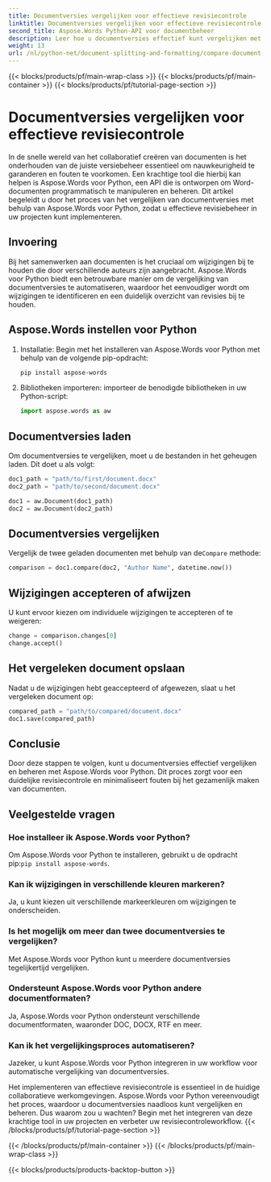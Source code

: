 ```yaml
---
title: Documentversies vergelijken voor effectieve revisiecontrole
linktitle: Documentversies vergelijken voor effectieve revisiecontrole
second_title: Aspose.Words Python-API voor documentbeheer
description: Leer hoe u documentversies effectief kunt vergelijken met Aspose.Words voor Python. Stapsgewijze handleiding met broncode voor revisiebeheer. Verbeter samenwerking en voorkom fouten.
weight: 13
url: /nl/python-net/document-splitting-and-formatting/compare-document-versions/
---
```


{{< blocks/products/pf/main-wrap-class >}}
{{< blocks/products/pf/main-container >}}
{{< blocks/products/pf/tutorial-page-section >}}

# Documentversies vergelijken voor effectieve revisiecontrole

In de snelle wereld van het collaboratief creëren van documenten is het onderhouden van de juiste versiebeheer essentieel om nauwkeurigheid te garanderen en fouten te voorkomen. Een krachtige tool die hierbij kan helpen is Aspose.Words voor Python, een API die is ontworpen om Word-documenten programmatisch te manipuleren en beheren. Dit artikel begeleidt u door het proces van het vergelijken van documentversies met behulp van Aspose.Words voor Python, zodat u effectieve revisiebeheer in uw projecten kunt implementeren.

## Invoering

Bij het samenwerken aan documenten is het cruciaal om wijzigingen bij te houden die door verschillende auteurs zijn aangebracht. Aspose.Words voor Python biedt een betrouwbare manier om de vergelijking van documentversies te automatiseren, waardoor het eenvoudiger wordt om wijzigingen te identificeren en een duidelijk overzicht van revisies bij te houden.

## Aspose.Words instellen voor Python

1. Installatie: Begin met het installeren van Aspose.Words voor Python met behulp van de volgende pip-opdracht:
   
    ```bash
    pip install aspose-words
    ```

2. Bibliotheken importeren: importeer de benodigde bibliotheken in uw Python-script:
   
    ```python
    import aspose.words as aw
    ```

## Documentversies laden

Om documentversies te vergelijken, moet u de bestanden in het geheugen laden. Dit doet u als volgt:

```python
doc1_path = "path/to/first/document.docx"
doc2_path = "path/to/second/document.docx"

doc1 = aw.Document(doc1_path)
doc2 = aw.Document(doc2_path)
```

## Documentversies vergelijken

 Vergelijk de twee geladen documenten met behulp van de`Compare` methode:

```python
comparison = doc1.compare(doc2, "Author Name", datetime.now())
```

## Wijzigingen accepteren of afwijzen

U kunt ervoor kiezen om individuele wijzigingen te accepteren of te weigeren:

```python
change = comparison.changes[0]
change.accept()
```

## Het vergeleken document opslaan

Nadat u de wijzigingen hebt geaccepteerd of afgewezen, slaat u het vergeleken document op:

```python
compared_path = "path/to/compared/document.docx"
doc1.save(compared_path)
```

## Conclusie

Door deze stappen te volgen, kunt u documentversies effectief vergelijken en beheren met Aspose.Words voor Python. Dit proces zorgt voor een duidelijke revisiecontrole en minimaliseert fouten bij het gezamenlijk maken van documenten.

## Veelgestelde vragen

### Hoe installeer ik Aspose.Words voor Python?
 Om Aspose.Words voor Python te installeren, gebruikt u de opdracht pip:`pip install aspose-words`.

### Kan ik wijzigingen in verschillende kleuren markeren?
Ja, u kunt kiezen uit verschillende markeerkleuren om wijzigingen te onderscheiden.

### Is het mogelijk om meer dan twee documentversies te vergelijken?
Met Aspose.Words voor Python kunt u meerdere documentversies tegelijkertijd vergelijken.

### Ondersteunt Aspose.Words voor Python andere documentformaten?
Ja, Aspose.Words voor Python ondersteunt verschillende documentformaten, waaronder DOC, DOCX, RTF en meer.

### Kan ik het vergelijkingsproces automatiseren?
Jazeker, u kunt Aspose.Words voor Python integreren in uw workflow voor automatische vergelijking van documentversies.

Het implementeren van effectieve revisiecontrole is essentieel in de huidige collaboratieve werkomgevingen. Aspose.Words voor Python vereenvoudigt het proces, waardoor u documentversies naadloos kunt vergelijken en beheren. Dus waarom zou u wachten? Begin met het integreren van deze krachtige tool in uw projecten en verbeter uw revisiecontroleworkflow.
{{< /blocks/products/pf/tutorial-page-section >}}

{{< /blocks/products/pf/main-container >}}
{{< /blocks/products/pf/main-wrap-class >}}

{{< blocks/products/products-backtop-button >}}
